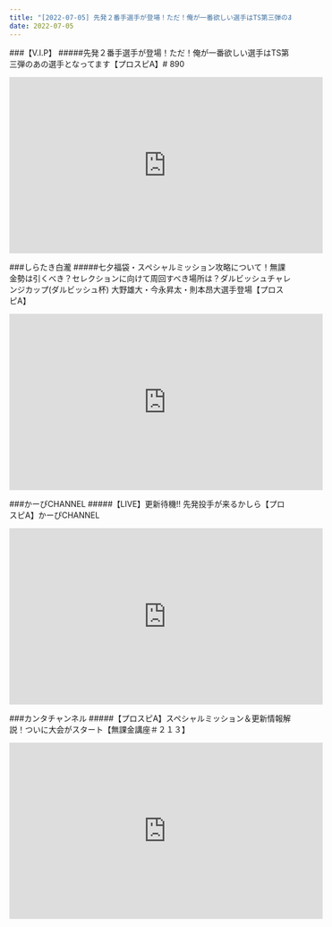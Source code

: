 ```yaml
---
title: "[2022-07-05] 先発２番手選手が登場！ただ！俺が一番欲しい選手はTS第三弾のあの選手となってます【プロスピA】# 890 他"
date: 2022-07-05
---
```

###【V.I.P】
#####先発２番手選手が登場！ただ！俺が一番欲しい選手はTS第三弾のあの選手となってます【プロスピA】# 890
<iframe width="560" height="315" src="https://www.youtube.com/embed/NKRHMPpimhQ" frameborder="0" allow="accelerometer; autoplay; clipboard-write; encrypted-media; gyroscope; picture-in-picture" allowfullscreen></iframe>

###しらたき白瀧
#####七夕福袋・スペシャルミッション攻略について！無課金勢は引くべき？セレクションに向けて周回すべき場所は？ダルビッシュチャレンジカップ(ダルビッシュ杯) 大野雄大・今永昇太・則本昂大選手登場【プロスピA】
<iframe width="560" height="315" src="https://www.youtube.com/embed/_r17qsvusZo" frameborder="0" allow="accelerometer; autoplay; clipboard-write; encrypted-media; gyroscope; picture-in-picture" allowfullscreen></iframe>

###かーぴCHANNEL
#####【LIVE】更新待機!! 先発投手が来るかしら【プロスピA】かーぴCHANNEL
<iframe width="560" height="315" src="https://www.youtube.com/embed/ciN0l3ab9GI" frameborder="0" allow="accelerometer; autoplay; clipboard-write; encrypted-media; gyroscope; picture-in-picture" allowfullscreen></iframe>

###カンタチャンネル
#####【プロスピA】スペシャルミッション＆更新情報解説！ついに大会がスタート【無課金講座＃２１３】
<iframe width="560" height="315" src="https://www.youtube.com/embed/FlPyEZHXSsM" frameborder="0" allow="accelerometer; autoplay; clipboard-write; encrypted-media; gyroscope; picture-in-picture" allowfullscreen></iframe>

